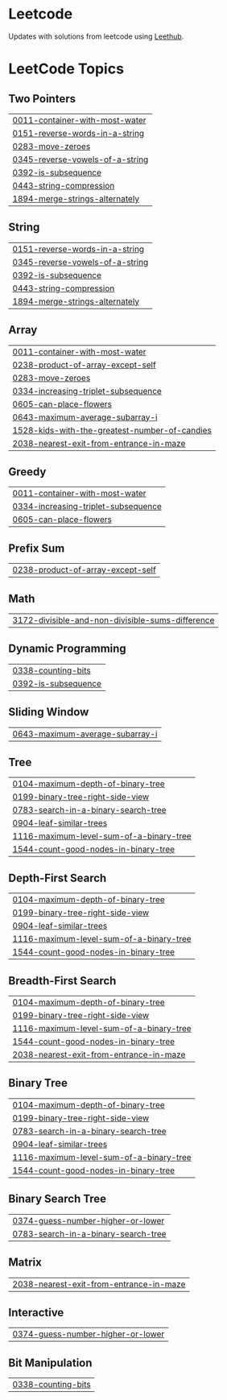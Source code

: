 # Leetcode

Updates with solutions from leetcode using [Leethub](https://github.com/QasimWani/LeetHub).

<!---LeetCode Topics Start-->
# LeetCode Topics
## Two Pointers
|  |
| ------- |
| [0011-container-with-most-water](https://github.com/Scc33/Leetcode/tree/master/0011-container-with-most-water) |
| [0151-reverse-words-in-a-string](https://github.com/Scc33/Leetcode/tree/master/0151-reverse-words-in-a-string) |
| [0283-move-zeroes](https://github.com/Scc33/Leetcode/tree/master/0283-move-zeroes) |
| [0345-reverse-vowels-of-a-string](https://github.com/Scc33/Leetcode/tree/master/0345-reverse-vowels-of-a-string) |
| [0392-is-subsequence](https://github.com/Scc33/Leetcode/tree/master/0392-is-subsequence) |
| [0443-string-compression](https://github.com/Scc33/Leetcode/tree/master/0443-string-compression) |
| [1894-merge-strings-alternately](https://github.com/Scc33/Leetcode/tree/master/1894-merge-strings-alternately) |
## String
|  |
| ------- |
| [0151-reverse-words-in-a-string](https://github.com/Scc33/Leetcode/tree/master/0151-reverse-words-in-a-string) |
| [0345-reverse-vowels-of-a-string](https://github.com/Scc33/Leetcode/tree/master/0345-reverse-vowels-of-a-string) |
| [0392-is-subsequence](https://github.com/Scc33/Leetcode/tree/master/0392-is-subsequence) |
| [0443-string-compression](https://github.com/Scc33/Leetcode/tree/master/0443-string-compression) |
| [1894-merge-strings-alternately](https://github.com/Scc33/Leetcode/tree/master/1894-merge-strings-alternately) |
## Array
|  |
| ------- |
| [0011-container-with-most-water](https://github.com/Scc33/Leetcode/tree/master/0011-container-with-most-water) |
| [0238-product-of-array-except-self](https://github.com/Scc33/Leetcode/tree/master/0238-product-of-array-except-self) |
| [0283-move-zeroes](https://github.com/Scc33/Leetcode/tree/master/0283-move-zeroes) |
| [0334-increasing-triplet-subsequence](https://github.com/Scc33/Leetcode/tree/master/0334-increasing-triplet-subsequence) |
| [0605-can-place-flowers](https://github.com/Scc33/Leetcode/tree/master/0605-can-place-flowers) |
| [0643-maximum-average-subarray-i](https://github.com/Scc33/Leetcode/tree/master/0643-maximum-average-subarray-i) |
| [1528-kids-with-the-greatest-number-of-candies](https://github.com/Scc33/Leetcode/tree/master/1528-kids-with-the-greatest-number-of-candies) |
| [2038-nearest-exit-from-entrance-in-maze](https://github.com/Scc33/Leetcode/tree/master/2038-nearest-exit-from-entrance-in-maze) |
## Greedy
|  |
| ------- |
| [0011-container-with-most-water](https://github.com/Scc33/Leetcode/tree/master/0011-container-with-most-water) |
| [0334-increasing-triplet-subsequence](https://github.com/Scc33/Leetcode/tree/master/0334-increasing-triplet-subsequence) |
| [0605-can-place-flowers](https://github.com/Scc33/Leetcode/tree/master/0605-can-place-flowers) |
## Prefix Sum
|  |
| ------- |
| [0238-product-of-array-except-self](https://github.com/Scc33/Leetcode/tree/master/0238-product-of-array-except-self) |
## Math
|  |
| ------- |
| [3172-divisible-and-non-divisible-sums-difference](https://github.com/Scc33/Leetcode/tree/master/3172-divisible-and-non-divisible-sums-difference) |
## Dynamic Programming
|  |
| ------- |
| [0338-counting-bits](https://github.com/Scc33/Leetcode/tree/master/0338-counting-bits) |
| [0392-is-subsequence](https://github.com/Scc33/Leetcode/tree/master/0392-is-subsequence) |
## Sliding Window
|  |
| ------- |
| [0643-maximum-average-subarray-i](https://github.com/Scc33/Leetcode/tree/master/0643-maximum-average-subarray-i) |
## Tree
|  |
| ------- |
| [0104-maximum-depth-of-binary-tree](https://github.com/Scc33/Leetcode/tree/master/0104-maximum-depth-of-binary-tree) |
| [0199-binary-tree-right-side-view](https://github.com/Scc33/Leetcode/tree/master/0199-binary-tree-right-side-view) |
| [0783-search-in-a-binary-search-tree](https://github.com/Scc33/Leetcode/tree/master/0783-search-in-a-binary-search-tree) |
| [0904-leaf-similar-trees](https://github.com/Scc33/Leetcode/tree/master/0904-leaf-similar-trees) |
| [1116-maximum-level-sum-of-a-binary-tree](https://github.com/Scc33/Leetcode/tree/master/1116-maximum-level-sum-of-a-binary-tree) |
| [1544-count-good-nodes-in-binary-tree](https://github.com/Scc33/Leetcode/tree/master/1544-count-good-nodes-in-binary-tree) |
## Depth-First Search
|  |
| ------- |
| [0104-maximum-depth-of-binary-tree](https://github.com/Scc33/Leetcode/tree/master/0104-maximum-depth-of-binary-tree) |
| [0199-binary-tree-right-side-view](https://github.com/Scc33/Leetcode/tree/master/0199-binary-tree-right-side-view) |
| [0904-leaf-similar-trees](https://github.com/Scc33/Leetcode/tree/master/0904-leaf-similar-trees) |
| [1116-maximum-level-sum-of-a-binary-tree](https://github.com/Scc33/Leetcode/tree/master/1116-maximum-level-sum-of-a-binary-tree) |
| [1544-count-good-nodes-in-binary-tree](https://github.com/Scc33/Leetcode/tree/master/1544-count-good-nodes-in-binary-tree) |
## Breadth-First Search
|  |
| ------- |
| [0104-maximum-depth-of-binary-tree](https://github.com/Scc33/Leetcode/tree/master/0104-maximum-depth-of-binary-tree) |
| [0199-binary-tree-right-side-view](https://github.com/Scc33/Leetcode/tree/master/0199-binary-tree-right-side-view) |
| [1116-maximum-level-sum-of-a-binary-tree](https://github.com/Scc33/Leetcode/tree/master/1116-maximum-level-sum-of-a-binary-tree) |
| [1544-count-good-nodes-in-binary-tree](https://github.com/Scc33/Leetcode/tree/master/1544-count-good-nodes-in-binary-tree) |
| [2038-nearest-exit-from-entrance-in-maze](https://github.com/Scc33/Leetcode/tree/master/2038-nearest-exit-from-entrance-in-maze) |
## Binary Tree
|  |
| ------- |
| [0104-maximum-depth-of-binary-tree](https://github.com/Scc33/Leetcode/tree/master/0104-maximum-depth-of-binary-tree) |
| [0199-binary-tree-right-side-view](https://github.com/Scc33/Leetcode/tree/master/0199-binary-tree-right-side-view) |
| [0783-search-in-a-binary-search-tree](https://github.com/Scc33/Leetcode/tree/master/0783-search-in-a-binary-search-tree) |
| [0904-leaf-similar-trees](https://github.com/Scc33/Leetcode/tree/master/0904-leaf-similar-trees) |
| [1116-maximum-level-sum-of-a-binary-tree](https://github.com/Scc33/Leetcode/tree/master/1116-maximum-level-sum-of-a-binary-tree) |
| [1544-count-good-nodes-in-binary-tree](https://github.com/Scc33/Leetcode/tree/master/1544-count-good-nodes-in-binary-tree) |
## Binary Search Tree
|  |
| ------- |
| [0374-guess-number-higher-or-lower](https://github.com/Scc33/Leetcode/tree/master/0374-guess-number-higher-or-lower) |
| [0783-search-in-a-binary-search-tree](https://github.com/Scc33/Leetcode/tree/master/0783-search-in-a-binary-search-tree) |
## Matrix
|  |
| ------- |
| [2038-nearest-exit-from-entrance-in-maze](https://github.com/Scc33/Leetcode/tree/master/2038-nearest-exit-from-entrance-in-maze) |
## Interactive
|  |
| ------- |
| [0374-guess-number-higher-or-lower](https://github.com/Scc33/Leetcode/tree/master/0374-guess-number-higher-or-lower) |
## Bit Manipulation
|  |
| ------- |
| [0338-counting-bits](https://github.com/Scc33/Leetcode/tree/master/0338-counting-bits) |
<!---LeetCode Topics End-->